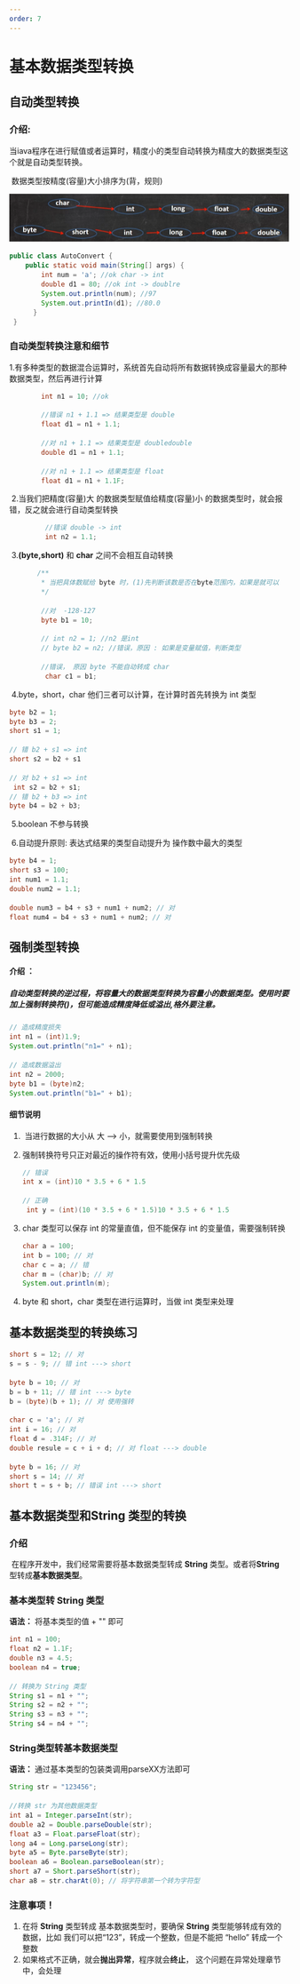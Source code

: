 ```yaml
---
order: 7
---
```

# 基本数据类型转换
<!-- more -->

## 自动类型转换

### 	介绍:

​      当iava程序在进行赋值或者运算时，精度小的类型自动转换为精度大的数据类型这个就是自动类型转换。

​      数据类型按精度(容量)大小排序为(背，规则)

![image-20230224003002648](./image/11.png)

```java
public class AutoConvert {
    public static void main(String[] args) {
        int num = 'a'; //ok char -> int
        double d1 = 80; //ok int -> doublre
    	System.out.println(num); //97
    	System.out.printIn(d1); //80.0
      }
 }
```

### 自动类型转换注意和细节

​	1.有多种类型的数据混合运算时，系统首先自动将所有数据转换成容量最大的那种数据类型，然后再进行计算
```java
        int n1 = 10; //ok
        
        //错误 n1 + 1.1 => 结果类型是 double
        float d1 = n1 + 1.1; 
        
        //对 n1 + 1.1 => 结果类型是 doubledouble
        double d1 = n1 + 1.1; 
        
        //对 n1 + 1.1 => 结果类型是 float
        float d1 = n1 + 1.1F; 
```


​	2.当我们把精度(容量)大 的数据类型赋值给精度(容量)小 的数据类型时，就会报错，反之就会进行自动类型转换
```java
         //错误 double -> int
         int n2 = 1.1;
```

​	3.**(byte,short)** 和 **char** 之间不会相互自动转换
```java
       /** 
        * 当把具体数赋给 byte 时，(1)先判断该数是否在byte范围内，如果是就可以
        */
        
        //对  -128-127
        byte b1 = 10; 
        
        // int n2 = 1; //n2 是int
        // byte b2 = n2; //错误，原因 : 如果是变量赋值，判断类型
        
        //错误， 原因 byte 不能自动转成 char
         char c1 = b1; 
```

​	4.byte，short，char 他们三者可以计算，在计算时首先转换为 int 类型

```java
byte b2 = 1;
byte b3 = 2;
short s1 = 1;

// 错 b2 + s1 => int
short s2 = b2 + s1 
    
// 对 b2 + s1 => int
 int s2 = b2 + s1;
// 错 b2 + b3 => int
byte b4 = b2 + b3;
```



​	5.boolean 不参与转换

​	6.自动提升原则: 表达式结果的类型自动提升为 操作数中最大的类型

```java
byte b4 = 1;
short s3 = 100;
int num1 = 1.1;
double num2 = 1.1;

double num3 = b4 + s3 + num1 + num2; // 对
float num4 = b4 + s3 + num1 + num2; // 对
```

## 强制类型转换

#### 介绍 ：

#####  自动类型转换的逆过程，将**容量大**的数据类型**转换**为**容量小**的数据类型。使用时要加上强制**转换符()**，但可能造成**精度降低或溢出**,格外要注意。

```java
// 造成精度损失
int n1 = (int)1.9;
System.out.println("n1=" + n1);

// 造成数据溢出
int n2 = 2000;
byte b1 = (byte)n2;
System.out.println("b1=" + b1);
```

#### 细节说明

1. ​	当进行数据的大小从  大 ——> 小，就需要使用到强制转换

2. 强制转换符号只正对最近的操作符有效，使用小括号提升优先级

   ```java
   // 错误
   int x = (int)10 * 3.5 + 6 * 1.5
       
   // 正确
    int y = (int)(10 * 3.5 + 6 * 1.5)10 * 3.5 + 6 * 1.5
   ```

3. char 类型可以保存 int 的常量直值，但不能保存 int 的变量值，需要强制转换

   ```java
   char a = 100; 
   int b = 100; // 对
   char c = a; // 错
   char m = (char)b; // 对
   System.out.println(m);
   ```

4. byte 和 short，char 类型在进行运算时，当做 int 类型来处理

## 基本数据类型的转换练习

```java
short s = 12; // 对
s = s - 9; // 错 int ---> short

byte b = 10; // 对
b = b + 11; // 错 int ---> byte
b = (byte)(b + 1); // 对 使用强转

char c = 'a'; // 对
int i = 16; // 对
float d = .314F; // 对
double resule = c + i + d; // 对 float ---> double

byte b = 16; // 对
short s = 14; // 对
short t = s + b; // 错误 int ---> short
```

## 基本数据类型和**String** 类型的转换

### 介绍

​	在程序开发中，我们经常需要将基本数据类型转成 **String**  类型。或者将**String** 型转成**基本数据类型**。

### 基本类型转 **String** 类型

**语法：** 将基本类型的值 + "" 即可

```java
int n1 = 100;
float n2 = 1.1F;
double n3 = 4.5;
boolean n4 = true;

// 转换为 String 类型
String s1 = n1 + "";
String s2 = n2 + "";
String s3 = n3 + "";
String s4 = n4 + "";    
```



### String类型转基本数据类型

**语法：** 通过基本类型的包装类调用parseXX方法即可

```java
String str = "123456";

//转换 str 为其他数据类型
int a1 = Integer.parseInt(str);
double a2 = Double.parseDouble(str);
float a3 = Float.parseFloat(str);
long a4 = Long.parseLong(str);
byte a5 = Byte.parseByte(str);
boolean a6 = Boolean.parseBoolean(str);
short a7 = Short.parseShort(str);
char a8 = str.charAt(0); // 将字符串第一个转为字符型
```

### 注意事项！

1. 在将 **String**  类型转成 基本数据类型时，要确保 **String** 类型能够转成有效的数据，比如 我们可以把“123”，转成一个整数，但是不能把 “hello” 转成一个整数
2. 如果格式不正确，就会**抛出异常**，程序就会**终止**， 这个问题在异常处理章节中，会处理

